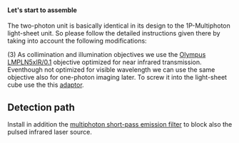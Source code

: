 #### Let's start to assemble

The two-photon unit is basically identical in its design to the 1P-Multiphoton light-sheet unit. So please follow the detailed instructions given there by taking into account the following modifications: 

(3) As collimination and illumination objectives  we use the [Olympus LMPLN5xIR/0.1](https://www.olympus-lifescience.com/modules/pdfgen/pdfmaker/en_pdf-export_objectives.7efd53eb1e8b4d509bc1bbe2184a7e28/LMPLN5XIR.pdf?rev=1615725199) objective optimized for near infrared transmission. Eventhough not optimized for visible wavelength we can use the same objective also for one-photon imaging later. To screw it into the light-sheet cube use the this [adaptor](https://punchout.webdev02.thorlabs.com/thorproduct.cfm?partnumber=RMSA3).


## Detection path
Install in addition the [multiphoton short-pass emission filter](https://www.semrock.com/filterdetails.aspx?id=ff01-750/sp-25) to block also the pulsed infrared laser source.
